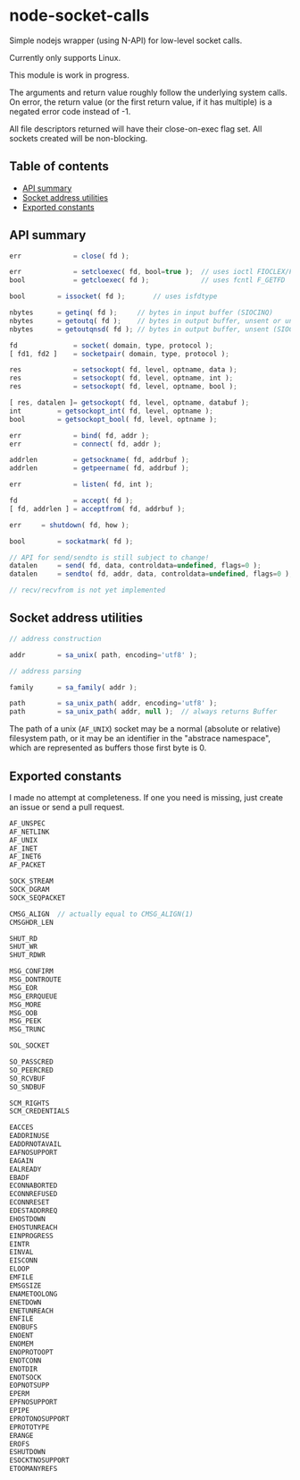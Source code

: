 # node-socket-calls
Simple nodejs wrapper (using N-API) for low-level socket calls.

Currently only supports Linux.

This module is work in progress.

The arguments and return value roughly follow the underlying system calls.
On error, the return value (or the first return value, if it has multiple) is a
negated error code instead of -1.

All file descriptors returned will have their close-on-exec flag set.  All
sockets created will be non-blocking.

## Table of contents

<!-- toc-begin -->
* [API summary](#api-summary)
* [Socket address utilities](#socket-address-utilities)
* [Exported constants](#exported-constants)
<!-- toc-end -->

## API summary

```js
err             = close( fd );

err             = setcloexec( fd, bool=true );  // uses ioctl FIOCLEX/FIONCLEX
bool            = getcloexec( fd );             // uses fcntl F_GETFD

bool		= issocket( fd );		// uses isfdtype

nbytes		= getinq( fd );		// bytes in input buffer (SIOCINQ)
nbytes		= getoutq( fd );	// bytes in output buffer, unsent or unacknowledged (SIOCOUTQ)
nbytes		= getoutqnsd( fd );	// bytes in output buffer, unsent (SIOCOUTQNSD)

fd              = socket( domain, type, protocol );    
[ fd1, fd2 ]    = socketpair( domain, type, protocol );

res             = setsockopt( fd, level, optname, data );
res             = setsockopt( fd, level, optname, int );
res             = setsockopt( fd, level, optname, bool );

[ res, datalen ]= getsockopt( fd, level, optname, databuf );
int    		= getsockopt_int( fd, level, optname );
bool   		= getsockopt_bool( fd, level, optname );

err             = bind( fd, addr );
err             = connect( fd, addr );

addrlen         = getsockname( fd, addrbuf );
addrlen         = getpeername( fd, addrbuf );

err             = listen( fd, int );

fd              = accept( fd );
[ fd, addrlen ] = acceptfrom( fd, addrbuf );

err		= shutdown( fd, how );

bool		= sockatmark( fd );

// API for send/sendto is still subject to change!
datalen		= send( fd, data, controldata=undefined, flags=0 );
datalen		= sendto( fd, addr, data, controldata=undefined, flags=0 );

// recv/recvfrom is not yet implemented
```

## Socket address utilities

```js
// address construction

addr		= sa_unix( path, encoding='utf8' );

// address parsing

family		= sa_family( addr );

path		= sa_unix_path( addr, encoding='utf8' );
path		= sa_unix_path( addr, null );  // always returns Buffer
```

The path of a unix (`AF_UNIX`) socket may be a normal (absolute or relative)
filesystem path, or it may be an identifier in the "abstrace namespace", which
are represented as buffers those first byte is 0.


## Exported constants

I made no attempt at completeness.  If one you need is missing, just create an
issue or send a pull request.

```c
AF_UNSPEC
AF_NETLINK
AF_UNIX
AF_INET
AF_INET6
AF_PACKET

SOCK_STREAM
SOCK_DGRAM
SOCK_SEQPACKET

CMSG_ALIGN	// actually equal to CMSG_ALIGN(1)
CMSGHDR_LEN

SHUT_RD
SHUT_WR
SHUT_RDWR

MSG_CONFIRM
MSG_DONTROUTE
MSG_EOR
MSG_ERRQUEUE
MSG_MORE
MSG_OOB
MSG_PEEK
MSG_TRUNC

SOL_SOCKET

SO_PASSCRED
SO_PEERCRED
SO_RCVBUF
SO_SNDBUF

SCM_RIGHTS
SCM_CREDENTIALS

EACCES
EADDRINUSE
EADDRNOTAVAIL
EAFNOSUPPORT
EAGAIN
EALREADY
EBADF
ECONNABORTED
ECONNREFUSED
ECONNRESET
EDESTADDRREQ
EHOSTDOWN
EHOSTUNREACH
EINPROGRESS
EINTR
EINVAL
EISCONN
ELOOP
EMFILE
EMSGSIZE
ENAMETOOLONG
ENETDOWN
ENETUNREACH
ENFILE
ENOBUFS
ENOENT
ENOMEM
ENOPROTOOPT
ENOTCONN
ENOTDIR
ENOTSOCK
EOPNOTSUPP
EPERM
EPFNOSUPPORT
EPIPE
EPROTONOSUPPORT
EPROTOTYPE
ERANGE
EROFS
ESHUTDOWN
ESOCKTNOSUPPORT
ETOOMANYREFS
```

